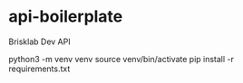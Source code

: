 # api-boilerplate
Brisklab Dev API 

python3 -m venv venv
source venv/bin/activate
pip install -r requirements.txt